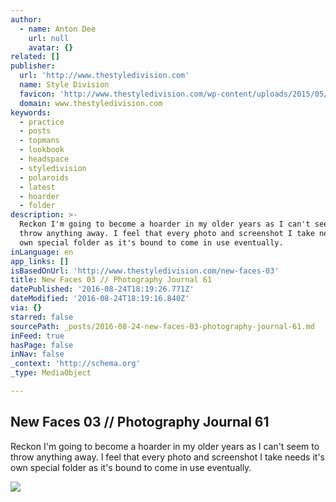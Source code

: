 ```yaml
---
author:
  - name: Anton Dee
    url: null
    avatar: {}
related: []
publisher:
  url: 'http://www.thestyledivision.com'
  name: Style Division
  favicon: 'http://www.thestyledivision.com/wp-content/uploads/2015/05/favicon2-copy.png'
  domain: www.thestyledivision.com
keywords:
  - practice
  - posts
  - topmans
  - lookbook
  - headspace
  - styledivision
  - polaroids
  - latest
  - hoarder
  - folder
description: >-
  Reckon I'm going to become a hoarder in my older years as I can't seem to
  throw anything away. I feel that every photo and screenshot I take needs it's
  own special folder as it's bound to come in use eventually.
inLanguage: en
app_links: []
isBasedOnUrl: 'http://www.thestyledivision.com/new-faces-03'
title: New Faces 03 // Photography Journal 61
datePublished: '2016-08-24T18:19:26.771Z'
dateModified: '2016-08-24T18:19:16.840Z'
via: {}
starred: false
sourcePath: _posts/2016-08-24-new-faces-03-photography-journal-61.md
inFeed: true
hasPage: false
inNav: false
_context: 'http://schema.org'
_type: MediaObject

---
```

<article style=""><h1>New Faces 03 // Photography Journal 61</h1><p>Reckon I'm going to become a hoarder in my older years as I can't seem to throw anything away. I feel that every photo and screenshot I take needs it's own special folder as it's bound to come in use eventually.</p><img src="http://www.thestyledivision.com/wp-content/uploads/2016/07/new-faces-style-division-6.jpg" /></article>